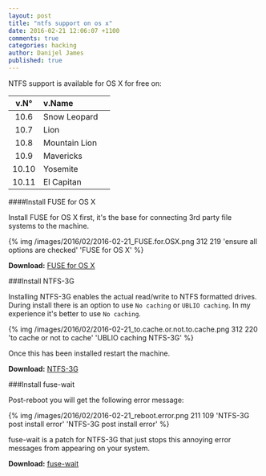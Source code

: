 ```yaml
---
layout: post
title: "ntfs support on os x"
date: 2016-02-21 12:06:07 +1100
comments: true
categories: hacking
author: Danijel James
published: true
---
```

NTFS support is available for OS X for free on:

|v.N°|v.Name| |
|:---:|:---|:---:|
|10.6|Snow Leopard|<font color="green"><i class="fa fa-check"></i></font>|
|10.7|Lion|<font color="green"><i class="fa fa-check"></i></font>|
|10.8|Mountain Lion|<font color="green"><i class="fa fa-check"></i></font>|
|10.9|Mavericks|<font color="green"><i class="fa fa-check"></i></font>|
|10.10|Yosemite|<font color="green"><i class="fa fa-check"></i></font>|
|10.11|El Capitan|<font color="green"><i class="fa fa-check"></i></font>|

####Install FUSE for OS X

Install FUSE for OS X first, it's the base for connecting 3rd party file systems to the machine.

{% img /images/2016/02/2016-02-21_FUSE.for.OSX.png 312 219 'ensure all options are checked' 'FUSE for OS X' %}

**Download:** <a href="http://osxfuse.github.io/">FUSE for OS X</a>

###Install NTFS-3G

Installing NTFS-3G enables the actual read/write to NTFS formatted drives. During install there is an option to use `No caching` or `UBLIO caching`. In my experience it's better to use `No caching`.

{% img /images/2016/02/2016-02-21_to.cache.or.not.to.cache.png 312 220 'to cache or not to cache' 'UBLIO caching NTFS-3G' %}

Once this has been installed restart the machine.

**Download:** <a href="http://macntfs-3g.blogspot.com/2010/10/ntfs-3g-for-mac-os-x-2010102.html">NTFS-3G</a>

###Install fuse-wait

Post-reboot you will get the following error message:

{% img /images/2016/02/2016-02-21_reboot.error.png 211 109 'NTFS-3G post install error' 'NTFS-3G post install error' %}

fuse-wait is a patch for NTFS-3G that just stops this annoying error messages from appearing on your system.

**Download:** <a href="https://github.com/bfleischer/fuse_wait/downloads">fuse-wait</a>
